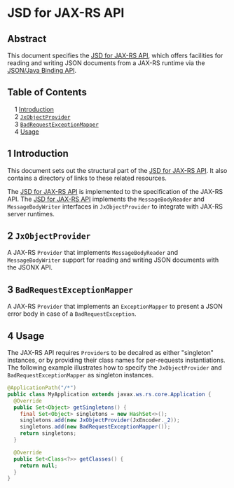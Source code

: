 # JSD for JAX-RS API

## Abstract

This document specifies the <ins>JSD for JAX-RS API</ins>, which offers facilities for reading and writing JSON documents from a JAX-RS runtime via the [JSON/Java Binding API][api].

## Table of Contents

<samp>&nbsp;&nbsp;</samp>1 [Introduction][#introduction]<br>
<samp>&nbsp;&nbsp;</samp>2 [`JxObjectProvider`][#jxobjectprovider]<br>
<samp>&nbsp;&nbsp;</samp>3 [`BadRequestExceptionMapper`][#badrequestexceptionmapper]<br>
<samp>&nbsp;&nbsp;</samp>4 [Usage][#usage]

## 1 Introduction

This document sets out the structural part of the <ins>JSD for JAX-RS API</ins>. It also contains a directory of links to these related resources.

The <ins>JSD for JAX-RS API</ins> is implemented to the specification of the JAX-RS API. The <ins>JSD for JAX-RS API</ins> implements the `MessageBodyReader` and `MessageBodyWriter` interfaces in `JxObjectProvider` to integrate with JAX-RS server runtimes.

## 2 `JxObjectProvider`

A JAX-RS `Provider` that implements `MessageBodyReader` and `MessageBodyWriter` support for reading and writing JSON documents with the JSONX API.

## 3 `BadRequestExceptionMapper`

A JAX-RS `Provider` that implements an `ExceptionMapper` to present a JSON error body in case of a `BadRequestException`.

## 4 Usage

The JAX-RS API requires `Provider`s to be decalred as either "singleton" instances, or by providing their class names for per-requests instantiations. The following example illustrates how to specify the `JxObjectProvider` and `BadRequestExceptionMapper` as singleton instances.

```java
@ApplicationPath("/*")
public class MyApplication extends javax.ws.rs.core.Application {
  @Override
  public Set<Object> getSingletons() {
    final Set<Object> singletons = new HashSet<>();
    singletons.add(new JxObjectProvider(JxEncoder._2));
    singletons.add(new BadRequestExceptionMapper());
    return singletons;
  }

  @Override
  public Set<Class<?>> getClasses() {
    return null;
  }
}
```

[#introduction]: #1-introduction
[#jxobjectprovider]: #2-jxobjectprovider
[#badrequestexceptionmapper]: #3-badrequestexceptionmapper
[#usage]: #4-usage

[api]: ../binding